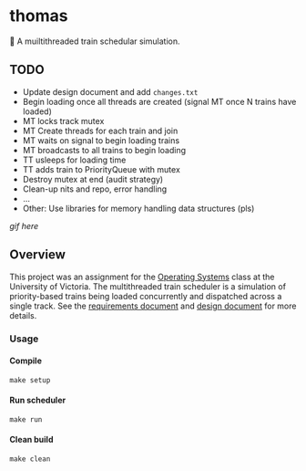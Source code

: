 # thomas
:train: A muiltithreaded train schedular simulation.

## TODO
+ Update design document and add `changes.txt`
+ Begin loading once all threads are created (signal MT once N trains have loaded)
+ MT locks track mutex
+ MT Create threads for each train and join
+ MT waits on signal to begin loading trains
+ MT broadcasts to all trains to begin loading
+ TT usleeps for loading time
+ TT adds train to PriorityQueue with mutex
+ Destroy mutex at end (audit strategy)
+ Clean-up nits and repo, error handling
+ ...
+ Other: Use libraries for memory handling data structures (pls)

*gif here*

## Overview
This project was an assignment for the [Operating Systems](https://github.com/williamgrosset/thomas/blob/master/csc360_p2.pdf) class at the University of Victoria. The multithreaded train scheduler is a simulation of priority-based trains being loaded concurrently and dispatched across a single track. See the [requirements document](https://github.com/williamgrosset/thomas/blob/master/csc360_p2.pdf) and [design document](https://github.com/williamgrosset/thomas/blob/master/csc360_p2_solutions.pdf) for more details.

### Usage
#### Compile
```
make setup
```

#### Run scheduler
```
make run
```

#### Clean build
```
make clean
```
